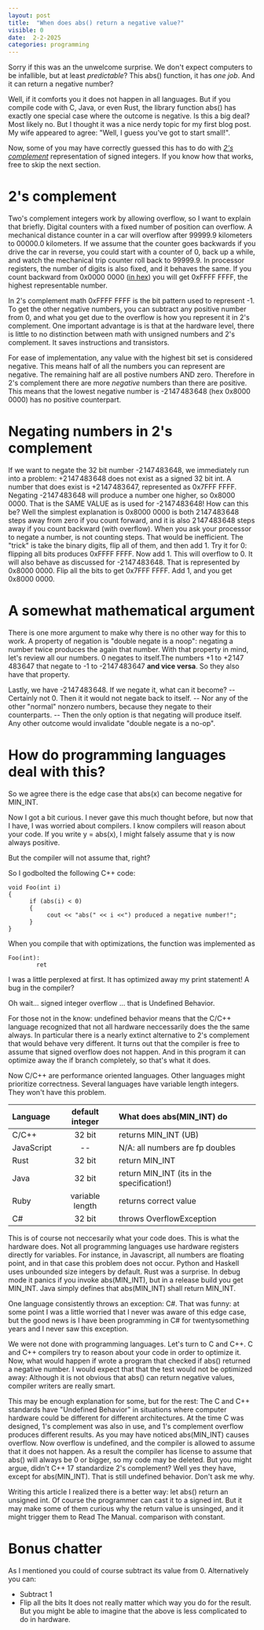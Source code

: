 ```yaml
---
layout: post
title:  "When does abs() return a negative value?"
visible: 0
date:  2-2-2025
categories: programming
---
```


Sorry if this was an the unwelcome surprise. We don't expect computers to be infallible, but at least _predictable_? This abs() function, it has _one job_. And it can return a negative number? 

Well, if it comforts you it does not happen in all languages. But if you compile code with C, Java, or even Rust, the library function abs() has exactly one special case where the outcome is negative. Is this a big deal? Most likely no. But I thought it was a nice nerdy topic for my first blog post. My wife appeared to agree: "Well, I guess you've got to start small!".

Now, some of you may have correctly guessed this has to do with _[2's complement](https://en.wikipedia.org/wiki/Two's_complement)_ representation of signed integers. If you know how that works, free to skip the next section.   

# 2's complement

Two's complement integers work by allowing overflow, so I want to explain that briefly. Digital counters with a fixed number of position can overflow. A mechanical distance counter in a car will overflow after 99999.9 kilometers to 00000.0 kilometers. If we assume that the counter goes backwards if you drive the car in reverse, you could start with a counter of 0, back up a while, and watch the mechanical trip counter roll back to 99999.9. In processor registers, the number of digits is also fixed, and it behaves the same. If you count backward from  0x0000 0000 ([in hex](https://simple.wikipedia.org/wiki/Hexadecimal)) you will get 0xFFFF FFFF, the highest representable number. 

In 2's complement math 0xFFFF FFFF is the bit pattern used to represent -1. To get the other negative numbers, you can subtract any positive number from 0, and what you get due to the overflow is how you represent it in 2's complement. One important advantage is is that at the hardware level, there is little to no distinction between math with unsigned numbers and 2's complement. It saves instructions and transistors. 

For ease of implementation, any value with the highest bit set is considered negative. This means half of all the numbers you can represent are negative. The remaining half are all postive numbers AND zero. Therefore in 2's complement there are more _negative_ numbers than there are positive. This means that the lowest negative number is -2 147 483 648 (hex 0x8000 0000) has no positive counterpart.

# Negating numbers in 2's complement
If we want to negate the 32 bit number -2 147 483 648, we immediately run into a problem: +2 147 483 648 does not exist as a signed 32 bit int. A number that does exist is +2 147 483 647, represented as 0x7FFF FFFF. Negating -2 147 483 648 will produce a number one higher, so 0x8000 0000. That is the SAME VALUE as is used for -2 147 483 648! 
How can this be? Well the simplest explanation is 0x8000 0000 is both 2 147 483 648 steps away from zero if you count forward, and it is also 2 147 483 648 steps away if you count backward (with overflow). 
When you ask your processor to negate a number, is not counting steps. That would be inefficient. The "trick" is take the binary digits, flip all of them, and then add 1. Try it for 0: flipping all bits produces 0xFFFF FFFF. Now add 1. This will overflow to 0. It will also behave as discussed for -2 147 483 648. That is represented by 0x8000 0000. Flip all the bits to get 0x7FFF FFFF. Add 1, and you get 0x8000 0000. 

# A somewhat mathematical argument
There is one more argument to make why there is no other way for this to work. 
A property of negation is "double negate is a noop": negating a number twice produces the again that number. With that property in mind, let's review all our numbers. 0 negates to itself.The numbers +1 to +2 147 483 647 that negate to -1 to -2 147 483 647 **and vice versa**. So they also have that property.

Lastly, we have -2 147 483 648. If we negate it, what can it become?
-- Certainly not 0. Then it it would not negate back to itself.
-- Nor any of the other "normal" nonzero numbers, because they negate to their counterparts.
-- Then the only option is that negating will produce itself. Any other outcome would invalidate "double negate is a no-op". 

# How do programming languages deal with this?
So we agree there is the edge case that abs(x) can become negative for MIN_INT. 

Now I got a bit curious. I never gave this much thought before, but now that I have, I was worried about compilers. I know compilers will reason about your code. If you write y = abs(x), I might falsely assume that y is now always positive. 

But the compiler will not assume that, right?

So I godbolted the following C++ code:

    void Foo(int i)
    {
          if (abs(i) < 0)
          {
               cout << "abs(" << i <<") produced a negative number!";
          }
    }

When you compile that with optimizations, the function was implemented as 

    Foo(int):
            ret

I was a little perplexed at first. It has optimized away my print statement! A bug in the compiler?

Oh wait... signed integer overflow ... that is Undefined Behavior.

For those not in the know: undefined behavior means that the C/C++ language recognized that not all hardware neccessarily does the the same always. In particular there is a nearly extinct alternative to 2's complement that would behave very different. It turns out that the compiler is free to assume that signed overflow does not happen. And in this program it can optimize away the if branch completely, so that's what it does. 

Now C/C++ are performance oriented languages. Other languages might prioritize correctness. Several languages have variable length integers. They won't have this problem. 

| Language | default integer | What does abs(MIN_INT) do |
|:--------|:-------:|:-------|
| C/C++   | 32 bit   |  returns MIN_INT (UB) |
| JavaScript | --  |  N/A: all numbers are fp doubles |
| Rust    | 32 bit   | return MIN_INT   |
| Java    | 32 bit   | return MIN_INT  (its in the specification!) |
| Ruby    | variable length   | returns correct value |
| C#    | 32 bit   | throws OverflowException   |



This is of course not neccesarily what your code does. This is what the hardware does. Not all programming languages use hardware registers directly for variables. For instance, in Javascript, all numbers are floating point, and in that case this problem does not occur. Python and Haskell uses unbounded size integers by default. 
Rust was a surprise. In debug mode it panics if you invoke abs(MIN_INT), but in a release build you get MIN_INT. Java simply defines that abs(MIN_INT) shall return MIN_INT. 

One language consistently throws an exception: C#. That was funny: at some point I was a little worried that I never was aware of this edge case, but the good news is I have been programming in C# for twentysomething years and I never saw this exception. 

We were not done with programming languages. 
Let's turn to C and C++. C and C++ compilers try to reason about your code in order to optimize it. 
Now, what would happen if wrote a program that checked if abs() returned a negative number. 
I would expect that that the test would not be optimized away: Although it is not obvious that abs() can return negative values, compiler writers are really smart.


This may be enough explanation for some, but for the rest: The C and C++ standards have "Undefined Behavior" in situations where computer hardware could be different for different architectures. At the time C was designed, 1's complement was also in use, and 1's complement overflow produces different results. 
As you may have noticed abs(MIN_INT) causes overflow. Now overflow is undefined, and the compiler is allowed to assume that it does not happen. As a result the compiler has license to assume that abs() will always be 0 or bigger, so my code may be deleted.
But you might argue, didn't C++ 17 standardize 2's complement? 
Well yes they have, except for abs(MIN_INT). That is still undefined behavior. Don't ask me why. 

Writing this article I realized there is a better way: let abs() return an unsigned int. Of course the programmer can cast it to a signed int. But it may make some of them curious why the return value is unsinged, and it might trigger them to Read The Manual. comparison with constant.



# Bonus chatter
As I mentioned you could of course subtract its value from 0. Alternatively you can: 
- Subtract 1 
- Flip all the bits
It does not really matter which way you do for the result. But you might be able to imagine that the above is less complicated to do in hardware. 





